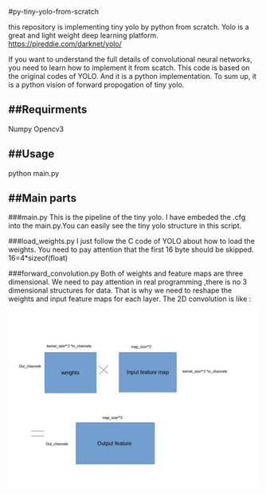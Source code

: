 #py-tiny-yolo-from-scratch

this repository is implementing tiny yolo by python from scratch. Yolo is a great and light weight deep learning platform. 
		https://pjreddie.com/darknet/yolo/

If you want to understand the full details of convolutional neural networks, you need to learn how to implement it from scatch. This code is based on the original codes of YOLO. And it is a python implementation. To sum up, it is a python vision of forward propogation of tiny yolo.

##Requirments
---
Numpy Opencv3

##Usage
---
python main.py

##Main parts
---
###main.py 
This is the pipeline of the tiny yolo. I have embeded the .cfg into the main.py.You can easily see the tiny yolo structure in this script.

###load_weights.py
I just follow the C code of YOLO about how to load the weights. You need to pay attention that the first 16 byte should be skipped. 16=4*sizeof(float)

###forward_convolution.py
Both of weights and feature maps are three dimensional. We need to pay attention in real programming ,there is no 3 dimensional structures for data. That is why we need to reshape the weights and input feature maps for each layer. The 2D convolution is like :

![](https://github.com/BoXiao123/py-tiny-yolo-from-scratch/raw/master/2.jpg)
	

